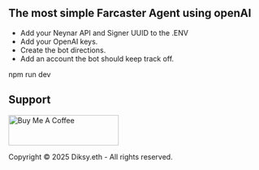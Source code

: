 ## The most simple Farcaster Agent using openAI

- Add your Neynar API and Signer UUID to the .ENV
- Add your OpenAI keys.
- Create the bot directions.
- Add an account the bot should keep track off. 

npm run dev

## Support

<a href="https://buymeacoffee.com/disky.eth" target="_blank"><img src="https://cdn.buymeacoffee.com/buttons/v2/default-yellow.png" alt="Buy Me A Coffee" style="height: 60px !important;width: 217px !important;" ></a>

Copyright © 2025 Diksy.eth - All rights reserved.